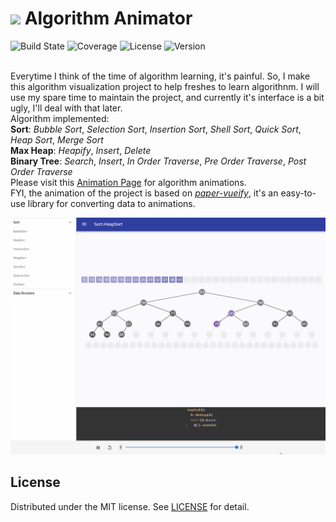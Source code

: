 # <img src="./public/favicon.ico" width="22"/> Algorithm Animator
![Build State](https://img.shields.io/travis/luz-alphacode/algorithm-animator.svg?style=flat-square)
![Coverage](https://img.shields.io/codecov/c/github/luz-alphacode/algorithm-animator.svg?style=flat-square)
![License](https://img.shields.io/github/license/luz-alphacode/algorithm-animator.svg?color=%23333&style=flat-square)
![Version](https://img.shields.io/github/package-json/v/luz-alphacode/algorithm-animator.svg?style=flat-square)

<br/>Everytime I think of the time of algorithm learning, it's painful. So, I make this algorithm visualization project to help freshes to learn algorithnm. I will use my spare time to maintain the project, and currently it's interface is a bit ugly, I'll deal with that later.
<br/>Algorithm implemented:
<br/>**Sort**: *Bubble Sort*, *Selection Sort*, *Insertion Sort*, *Shell Sort*, *Quick Sort*, *Heap Sort*, *Merge Sort*
<br/>**Max Heap**: *Heapify*, *Insert*, *Delete*
<br/>**Binary Tree**: *Search*, *Insert*, *In Order Traverse*, *Pre Order Traverse*, *Post Order Traverse*
<br/>Please visit this [Animation Page](https://luz-alphacode.github.io/algorithm-animator/) for algorithm animations.
<br/>FYI, the animation of the project is based on [*paper-vueify*](https://github.com/luz-alphacode/paper-vueify/), it's an easy-to-use library for converting data to animations.

![Preview](/public/preview.gif)

## License
Distributed under the MIT license. See [LICENSE](https://github.com/luz-alphacode/algorithm-animator/blob/master/LICENSE) for detail.
